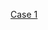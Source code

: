
[Case 1](https://github.com/cristianom-ciandt/Lessons-Learned/tree/master/Subjects/Quality-Assurance/Case1/)